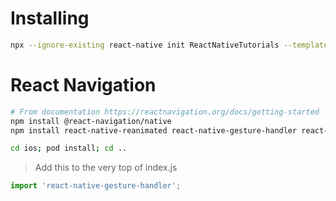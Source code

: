 # Installing

```sh
npx --ignore-existing react-native init ReactNativeTutorials --template react-native-template-typescript
```

# React Navigation

```sh
# From documentation https://reactnavigation.org/docs/getting-started
npm install @react-navigation/native
npm install react-native-reanimated react-native-gesture-handler react-native-screens react-native-safe-area-context @react-native-community/masked-view @react-navigation/stack

cd ios; pod install; cd ..
```

> Add this to the very top of index.js

```js
import 'react-native-gesture-handler';
```
